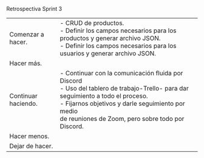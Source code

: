 Retrospectiva Sprint 3

|     |     |
| --- | --- |
| Comenzar a hacer. | - CRUD de productos.<br>- Definir los campos necesarios para los productos y generar archivo JSON.<br>- Definir los campos necesarios para los usuarios y generar archivo JSON.  |
| Hacer más. | |
| Continuar haciendo. | - Continuar con la comunicación fluida por Discord     <br>- Uso del tablero de trabajo-Trello- para dar seguimiento a todo el proceso.<br> - Fijarnos objetivos y darle seguimiento por medio<br> de reuniones de Zoom, pero sobre todo por Discord. |
| Hacer menos. |   |
| Dejar de hacer. |   |
